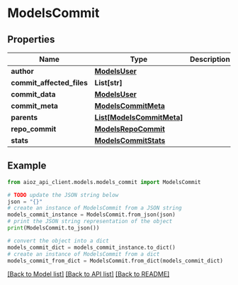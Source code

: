 # ModelsCommit


## Properties

Name | Type | Description | Notes
------------ | ------------- | ------------- | -------------
**author** | [**ModelsUser**](ModelsUser.md) |  | [optional] 
**commit_affected_files** | **List[str]** |  | [optional] 
**commit_data** | [**ModelsUser**](ModelsUser.md) |  | [optional] 
**commit_meta** | [**ModelsCommitMeta**](ModelsCommitMeta.md) |  | [optional] 
**parents** | [**List[ModelsCommitMeta]**](ModelsCommitMeta.md) |  | [optional] 
**repo_commit** | [**ModelsRepoCommit**](ModelsRepoCommit.md) |  | [optional] 
**stats** | [**ModelsCommitStats**](ModelsCommitStats.md) |  | [optional] 

## Example

```python
from aioz_api_client.models.models_commit import ModelsCommit

# TODO update the JSON string below
json = "{}"
# create an instance of ModelsCommit from a JSON string
models_commit_instance = ModelsCommit.from_json(json)
# print the JSON string representation of the object
print(ModelsCommit.to_json())

# convert the object into a dict
models_commit_dict = models_commit_instance.to_dict()
# create an instance of ModelsCommit from a dict
models_commit_from_dict = ModelsCommit.from_dict(models_commit_dict)
```
[[Back to Model list]](../README.md#documentation-for-models) [[Back to API list]](../README.md#documentation-for-api-endpoints) [[Back to README]](../README.md)


